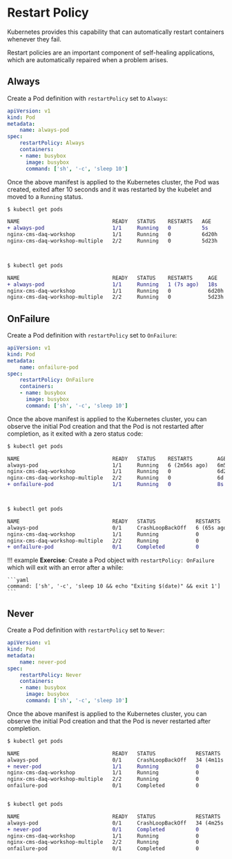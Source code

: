 # Restart Policy

Kubernetes provides this capability that can automatically restart containers whenever they fail.

Restart policies are an important component of self-healing applications, which are automatically repaired when a problem arises.

## Always

Create a Pod definition with `restartPolicy` set to `Always`:

```yaml
apiVersion: v1
kind: Pod
metadata:
    name: always-pod
spec:
    restartPolicy: Always
    containers:
    - name: busybox
      image: busybox
      command: ['sh', '-c', 'sleep 10']
```

Once the above manifest is applied to the Kubernetes cluster, the Pod was created, exited after 10 seconds and it was restarted by the kubelet and moved to a `Running` status.

```diff
$ kubectl get pods

NAME                              READY   STATUS    RESTARTS   AGE
+ always-pod                      1/1     Running   0          5s
nginx-cms-daq-workshop            1/1     Running   0          6d20h
nginx-cms-daq-workshop-multiple   2/2     Running   0          5d23h



$ kubectl get pods

NAME                              READY   STATUS    RESTARTS     AGE
+ always-pod                      1/1     Running   1 (7s ago)   18s
nginx-cms-daq-workshop            1/1     Running   0            6d20h
nginx-cms-daq-workshop-multiple   2/2     Running   0            5d23h
```

## OnFailure

Create a Pod definition with `restartPolicy` set to `OnFailure`:

```yaml
apiVersion: v1
kind: Pod
metadata:
    name: onfailure-pod
spec:
    restartPolicy: OnFailure
    containers:
    - name: busybox
      image: busybox
      command: ['sh', '-c', 'sleep 10']
```

Once the above manifest is applied to the Kubernetes cluster, you can observe the initial Pod creation and that the Pod is not restarted after completion, as it exited with a zero status code:

```diff
$ kubectl get pods

NAME                              READY   STATUS    RESTARTS        AGE
always-pod                        1/1     Running   6 (2m56s ago)   6m52s
nginx-cms-daq-workshop            1/1     Running   0               6d20h
nginx-cms-daq-workshop-multiple   2/2     Running   0               6d
+ onfailure-pod                   1/1     Running   0               8s



$ kubectl get pods

NAME                              READY   STATUS             RESTARTS      AGE
always-pod                        0/1     CrashLoopBackOff   6 (65s ago)   8m
nginx-cms-daq-workshop            1/1     Running            0             6d20h
nginx-cms-daq-workshop-multiple   2/2     Running            0             6d
+ onfailure-pod                   0/1     Completed          0             76s
```

!!! example
    **Exercise**: Create a Pod object with `restartPolicy: OnFailure` which will exit with an error after a while:

    ```yaml
    command: ['sh', '-c', 'sleep 10 && echo "Exiting $(date)" && exit 1']
    ```

## Never

Create a Pod definition with `restartPolicy` set to `Never`:

```yaml
apiVersion: v1
kind: Pod
metadata:
    name: never-pod
spec:
    restartPolicy: Never
    containers:
    - name: busybox
      image: busybox
      command: ['sh', '-c', 'sleep 10']
```

Once the above manifest is applied to the Kubernetes cluster, you can observe the initial Pod creation and that the Pod is never restarted after completion.

```diff
$ kubectl get pods

NAME                              READY   STATUS             RESTARTS         AGE
always-pod                        0/1     CrashLoopBackOff   34 (4m11s ago)   159m
+ never-pod                       1/1     Running            0                6s
nginx-cms-daq-workshop            1/1     Running            0                6d22h
nginx-cms-daq-workshop-multiple   2/2     Running            0                6d2h
onfailure-pod                     0/1     Completed          0                153m


$ kubectl get pods

NAME                              READY   STATUS             RESTARTS         AGE
always-pod                        0/1     CrashLoopBackOff   34 (4m25s ago)   160m
+ never-pod                       0/1     Completed          0                20s
nginx-cms-daq-workshop            1/1     Running            0                6d22h
nginx-cms-daq-workshop-multiple   2/2     Running            0                6d2h
onfailure-pod                     0/1     Completed          0                153m
```
